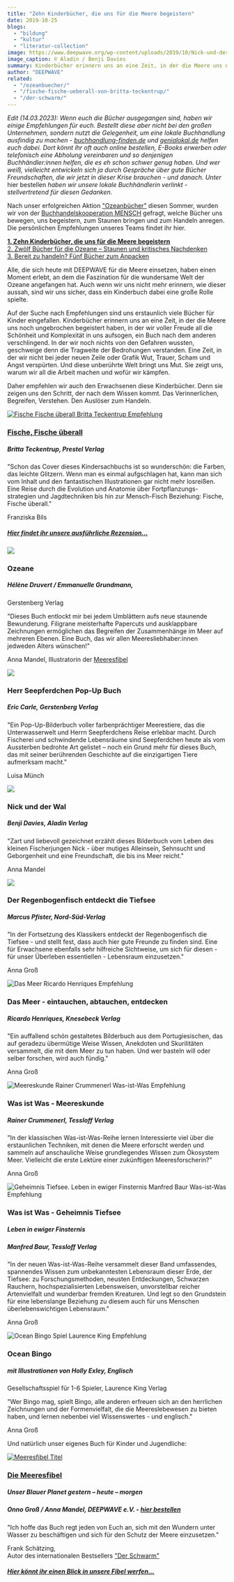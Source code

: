 ```yaml
---
title: "Zehn Kinderbücher, die uns für die Meere begeistern"
date: 2019-10-25
blogs: 
  - "bildung"
  - "kultur"
  - "literatur-collection"
image: https://www.deepwave.org/wp-content/uploads/2019/10/Nick-und-der-Wal_Benji_Daves_Empfehlung.jpg
image_caption: © Aladin / Benji Davies
summary: Kinderbücher erinnern uns an eine Zeit, in der die Meere uns noch ungebrochen begeistert haben, in der wir voller Freude all die Schönheit und Komplexität in uns aufsogen, ein Buch nach dem anderen …
author: "DEEPWAVE"
related: 
  - "/ozeanbuecher/"
  - "/fische-fische-ueberall-von-britta-teckentrup/"
  - "/der-schwarm/"
---
```


_Edit (14.03.2023): Wenn euch die Bücher ausgegangen sind, haben wir einige Empfehlungen für euch. Bestellt diese aber nicht bei den großen Unternehmen, sondern nutzt die Gelegenheit, um eine lokale Buchhandlung ausfindig zu machen - [buchhandlung-finden.de](https://www.buchhandlung-finden.de/) und [genialokal.de](https://www.genialokal.de/) helfen euch dabei. Dort könnt ihr oft auch online bestellen, E-Books erwerben oder telefonisch eine Abholung vereinbaren und so denjenigen Buchhändler:innen helfen, die es eh schon schwer genug haben. Und wer weiß, vielleicht entwickeln sich ja durch Gespräche über gute Bücher Freundschaften, die wir jetzt in dieser Krise brauchen - und danach. Unter_ hier bestellen _haben wir unsere lokale Buchhändlerin verlinkt - stellvertretend für diesen Gedanken._

Nach unser erfolgreichen Aktion ["Ozeanbücher"](https://www.deepwave.org/ozeanbuecher/) diesen Sommer, wurden wir von der [Buchhandelskooperation MENSCH](http://www.mensch-buchhandlungen.de/) gefragt, welche Bücher uns bewegen, uns begeistern, zum Staunen bringen und zum Handeln anregen. Die persönlichen Empfehlungen unseres Teams findet ihr hier.

**[1\. Zehn Kinderbücher, die uns für die Meere begeistern](https://www.deepwave.org/blogs/kultur/#post-20805677)**  
[2\. Zwölf Bücher für die Ozeane – Staunen und kritisches Nachdenken](https://www.deepwave.org/blogs/kultur/#post-20805700)  
[3\. Bereit zu handeln? Fünf Bücher zum Anpacken](https://www.deepwave.org/blogs/kultur/#post-20805722)

Alle, die sich heute mit DEEPWAVE für die Meere einsetzen, haben einen Moment erlebt, an dem die Faszination für die wundersame Welt der Ozeane angefangen hat. Auch wenn wir uns nicht mehr erinnern, wie dieser aussah, sind wir uns sicher, dass ein Kinderbuch dabei eine große Rolle spielte.

Auf der Suche nach Empfehlungen sind uns erstaunlich viele Bücher für Kinder eingefallen. Kinderbücher erinnern uns an eine Zeit, in der die Meere uns noch ungebrochen begeistert haben, in der wir voller Freude all die Schönheit und Komplexität in uns aufsogen, ein Buch nach dem anderen verschlingend. In der wir noch nichts von den Gefahren wussten, geschweige denn die Tragweite der Bedrohungen verstanden. Eine Zeit, in der wir nicht bei jeder neuen Zeile oder Grafik Wut, Trauer, Scham und Angst verspürten. Und diese unberührte Welt bringt uns Mut. Sie zeigt uns, warum wir all die Arbeit machen und wofür wir kämpfen.

Daher empfehlen wir auch den Erwachsenen diese Kinderbücher. Denn sie zeigen uns den Schritt, der nach dem Wissen kommt. Das Verinnerlichen, Begreifen, Verstehen. Den Auslöser zum Handeln.

[![Fische Fische überall Britta Teckentrup Empfehlung](https://res.cloudinary.com/deepwave-org/image/upload/v1747245222/deepwave.org/Fische_Fische_überall_Britta_Teckentrup_Empfehlung.jpg)](/fische-fische-ueberall-von-britta-teckentrup/)


### [Fische, Fische überall](https://www.deepwave.org/fische-fische-ueberall-von-britta-teckentrup/)

##### Britta Teckentrup, Prestel Verlag

"Schon das Cover dieses Kindersachbuchs ist so wunderschön: die Farben, das leichte Glitzern. Wenn man es einmal aufgschlagen hat, kann man sich vom Inhalt und den fantastischen Illustrationen gar nicht mehr losreißen. Eine Reise durch die Evolution und Anatomie über Fortpflanzungs-strategien und Jagdtechniken bis hin zur Mensch-Fisch Beziehung: Fische, Fische überall."

Franziska Bils

##### [Hier findet ihr unsere ausführliche Rezension...](https://www.deepwave.org/fische-fische-ueberall-von-britta-teckentrup/)

![](https://res.cloudinary.com/deepwave-org/image/upload/v1747265866/deepwave.org/Ozeane_H%C3%A9l%C3%A8ne_Druvert_Empfehlung.jpg)

### Ozeane

##### Hélène Druvert / Emmanuelle Grundmann,  
Gerstenberg Verlag

"Dieses Buch entlockt mir bei jedem Umblättern aufs neue staunende Bewunderung. Filigrane meisterhafte Papercuts und ausklappbare Zeichnungen ermöglichen das Begreifen der Zusammenhänge im Meer auf mehreren Ebenen. Eine Buch, das wir allen Meeresliebhaber:innen jedweden Alters wünschen!"

Anna Mandel, Illustratorin der [Meeresfibel](https://www.deepwave.org/projekte/schulkampagne-meeresfibel/)

![](https://res.cloudinary.com/deepwave-org/image/upload/v1747265868/deepwave.org/Herr-Seepferdchen-PopUp_Eric_Carle_Empfehlung.jpg)

### Herr Seepferdchen Pop-Up Buch

##### Eric Carle, Gerstenberg Verlag​

"Ein Pop-Up-Bilderbuch voller farbenprächtiger Meerestiere, das die Unterwasserwelt und Herrn Seepferdchens Reise erlebbar macht. Durch Fischerei und schwindende Lebensräume sind Seepferdchen heute als vom Aussterben bedrohte Art gelistet – noch ein Grund mehr für dieses Buch, das mit seiner berührenden Geschichte auf die einzigartigen Tiere aufmerksam macht."

Luisa Münch

![](https://res.cloudinary.com/deepwave-org/image/upload/v1747265871/deepwave.org/Nick-und-der-Wal_Benji_Daves_Empfehlung.jpg)

### Nick und der Wal

##### Benji Davies, Aladin Verlag​

"Zart und liebevoll gezeichnet erzählt dieses Bilderbuch vom Leben des kleinen Fischerjungen Nick - über mutiges Alleinsein, Sehnsucht und Geborgenheit und eine Freundschaft, die bis ins Meer reicht."

Anna Mandel

![](https://res.cloudinary.com/deepwave-org/image/upload/v1747265873/deepwave.org/Der_Regenbogenfisch_entdeckt_die_Tiefsee_Empfehlung.jpg)

### Der Regenbogenfisch entdeckt die Tiefsee

##### Marcus Pfister, Nord-Süd-Verlag

"In der Fortsetzung des Klassikers entdeckt der Regenbogenfisch die Tiefsee - und stellt fest, dass auch hier gute Freunde zu finden sind. Eine für Erwachsene ebenfalls sehr hilfreiche Sichtweise, um sich für diesen - für unser Überleben essentiellen - Lebensraum einzusetzen."

Anna Groß

![Das Meer Ricardo Henriques Empfehlung](https://res.cloudinary.com/deepwave-org/image/upload/v1747245222/deepwave.org/Das_Meer_Ricardo_Henriques_Empfehlung.jpg)


### Das Meer - eintauchen, abtauchen, entdecken

##### Ricardo Henriques, Knesebeck Verlag

"Ein auffallend schön gestaltetes Bilderbuch aus dem Portugiesischen, das auf geradezu übermütige Weise Wissen, Anekdoten und Skurilitäten versammelt, die mit dem Meer zu tun haben. Und wer basteln will oder selber forschen, wird auch fündig."

Anna Groß

![Meereskunde Rainer Crummenerl Was-ist-Was Empfehlung](https://res.cloudinary.com/deepwave-org/image/upload/v1747245222/deepwave.org/Meereskunde_Rainer_Crummenerl_Was-ist-Was_Empfehlung.jpg)

### Was ist Was - Meereskunde

##### Rainer Crummenerl, Tessloff Verlag

"In der klassischen Was-ist-Was-Reihe lernen Interessierte viel über die erstaunlichen Techniken, mit denen die Meere erforscht werden und sammeln auf anschauliche Weise grundlegendes Wissen zum Ökosystem Meer. Vielleicht die erste Lektüre einer zukünftigen Meeresforscherin?"

Anna Groß


![Geheimnis Tiefsee. Leben in ewiger Finsternis Manfred Baur Was-ist-Was Empfehlung](https://res.cloudinary.com/deepwave-org/image/upload/v1747245222/deepwave.org/Geheimnis-Tiefsee.-Leben-in-ewiger-Finsternis_Manfred_Baur_Was-ist-Was_Empfehlung.jpg)

### Was ist Was - Geheimnis Tiefsee

##### Leben in ewiger Finsternis

##### Manfred Baur, Tessloff Verlag

"In der neuen Was-ist-Was-Reihe versammelt dieser Band umfassendes, spannendes Wissen zum unbekanntesten Lebensraum dieser Erde, der Tiefsee: zu Forschungsmethoden, neusten Entdeckungen, Schwarzen Rauchern, hochspezialisierten Lebensweisen, unvorstellbar reicher Artenvielfalt und wunderbar fremden Kreaturen. Und legt so den Grundstein für eine lebenslange Beziehung zu diesem auch für uns Menschen überlebenswichtigen Lebensraum."

Anna Groß

![Ocean Bingo Spiel Laurence King Empfehlung](https://res.cloudinary.com/deepwave-org/image/upload/v1747245222/deepwave.org/Ocean_Bingo_Spiel_Laurence_King_Empfehlung.jpg)

### Ocean Bingo

##### mit Illustrationen von Holly Exley, Englisch  
Gesellschaftsspiel für 1-6 Spieler, Laurence King Verlag

"Wer Bingo mag, spielt Bingo, alle anderen erfreuen sich an den herrlichen Zeichnungen und der Formenvielfalt, die die Meereslebewesen zu bieten haben, und lernen nebenbei viel Wissenswertes - und englisch."

Anna Groß

Und natürlich unser eigenes Buch für Kinder und Jugendliche:

[![Meeresfibel Titel](https://res.cloudinary.com/deepwave-org/image/upload/v1747245222/deepwave.org/meeresfibel_titel.jpg)](/projekte/schulkampagne-meeresfibel/)

### [Die Meeresfibel](https://www.deepwave.org/projekte/schulkampagne-meeresfibel/)

##### Unser Blauer Planet gestern – heute – morgen

##### Onno Groß / Anna Mandel, DEEPWAVE e.V. - [hier bestellen](https://www.deepwave.org/impressum/kontakt/)

"Ich hoffe das Buch regt jeden von Euch an, sich mit den Wundern unter Wasser zu beschäftigen und sich für den Schutz der Meere einzusetzen."

Frank Schätzing,  
Autor des internationalen Bestsellers ["Der Schwarm"](https://www.deepwave.org/der-schwarm/)

##### [Hier könnt ihr einen Blick in unsere Fibel werfen...](https://www.deepwave.org/projekte/schulkampagne-meeresfibel/) 


